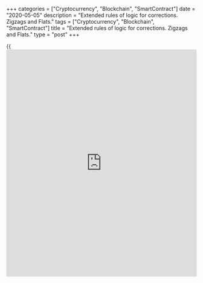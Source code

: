 +++
categories = ["Cryptocurrency", "Blockchain", "SmartContract"]
date = "2020-05-05"
description = "Extended rules of logic for corrections. Zigzags and Flats."
tags = ["Cryptocurrency", "Blockchain", "SmartContract"]
title = "Extended rules of logic for corrections. Zigzags and Flats."
type = "post"
+++

{{<iframe id="large-banner" src="https://www.bounty.group/#slide=22.0" width="100%" height="600" scrolling="no" style="border: 0px solid rgb(216, 221, 230); border-radius: 3px;">}}

May 5, 2020

May 5, 2020

NeoWave. Part 16. Extended rules of logic for Zigzags and Flat
correctionsMikhail Hypov

## I will cover the extended rules of logic to analyze zigzags and flat
corrections, according to NeoWave theory by Glenn Neely

Dear friends!

In the [previous training article][1], I covered basic and advanced
rules of logic to analyze triangle patterns.

If you are not familiar with the NeoWave theory, I suggest you should
read the all the articles in the NeoWave series, based on Glenn Neely’s
book Mastering Elliott Wave, starting from the first one:

[Neo Wave theory. Part 1. Rules for creating charts][2].

[Neo Wave theory. Part 2. Basic information on Polywaves and Structure
Labels. ][3]

[NeoWave. Part 3. Retracement Rule 1.][4]

[NeoWave theory. Part 4. Retracement Rule 2.][5]

[NeoWave theory. Part 5. Retracement Rule 3.][6]

[NeoWave. Part 6. Retracement rule 4. Conditions “a” and “b”][7].

[NeoWave. Part 7. Retracement rule 4. Conditions “c”, “d” and “e”][8].

[NeoWave. Part 8. Retracement rule 5. Conditions “a” and “b”][9].

[NeoWave. Part 9. Retracement rule 5. Retracement rule 6, condition
“a”][10].

[NeoWave. Part 10. Retracement Rule 6. Conditions “b”, “c”, and
“d”][11].

[NeoWave. Part 11. Retracement rule 7.][12]

[NeoWave. Part 12. Impulsions and the rules to analyze impulse wave
patterns. ][13]

[NeoWave. Part 13. Corrections. Rules to identify a correction.][14]

[NeoWave. Part 14. Triangles. Rules to identify triangles.][15]

[NeoWave. Part 15. Basic and advanced rules of logic to analyze
triangles ][1]

All the material in this article is based on my own cryptocurrency
trading experience and Glenn Neely’s book Mastering Elliott Wave.

I covered basic rules to analyze the zigzags and flats in [Part 13 of
the NeoWave series][14]. In this article, I will explain the extended
rules of logic to analyze corrections, namely, zigzags and flats.

### Extended rules of logic applied to a Zigzag pattern

Remember, a group of waves is a zigzag pattern when its C-wave is
between 61.8% and 161.8% of the A-wave. Let us study three extended
rules.

### Wave C is the longest

This type of Zigzag has the weakest implications of all if it is moving
down, and the strongest if it is moving up. It is not likely to be
completely retraced unless the Zigzag completes a corrective phase or
the next wave (of the same degree) is more complex and time-consuming.

### Wave C is equal to wave

Anything could happen after this pattern. This zigzag may or may not be
completely retraced.

### Wave C is shorter than wave A

This pattern is almost always completely retraced unless it is followed
by an x-wave.

![LiteForex: Extended rules of logic for corrections. Zigzags and
Flats.][16]

Let us see how the extended rules of logic work on the example of a
zigzag pattern. In our case, it is clear that wave C is shorter than
wave A. Therefore, it should be completely retraced unless it is an
x-wave. In fact, the beginning of the pattern (blue horizontal line) is
reached by the next wave, whose end is marked by the pink horizontal
line.

### Elongated zigzag

This pattern most often occurs in terminal impulse patterns and
triangles. Remember, the impulse is terminal when waves 2 and 4 share
some of the same price territories. It could rarely occur as any segment
of a contracting triangle (except the E-wave) or any leg of an expanding
triangle (except the A-wave). It shouldn’t be completely retraced by the
next wave of the same degree.

![LiteForex: Extended rules of logic for corrections. Zigzags and
Flats.][17]



The chart displays an elongated zigzag. Its beginning is marked by the
horizontal pink line. The next wave (the blue horizontal line) doesn’t
reach the beginning of the zigzag (so, it is not fully retraced).

### Double zigzag

This pattern is composed of two successive zigzag connected by the
x-wave. If this pattern is completely retraced, it is most likely the
last segment of the 5th extension terminal. In other cases, the pattern
is not retraced.

![LiteForex: Extended rules of logic for corrections. Zigzags and
Flats.][18]

The above chart displays a double zigzag. The next wave (the blue
horizontal line) finishes much earlier than the beginning of the pattern
( pink horizontal line). Therefore, this zigzag is not a 5th extension
terminal.

### Triple zigzag

A triple zigzag (the pattern composed of three successive zigzags
connected with the linking z-waves). Remember, x-waves are linking waves
that join simple corrective patterns in more complex formations). A
triple zigzag is usually the longest segment of a terminal or a
triangle. Triple zigzags feature the following regularities.

  * If its movement is downward, it implies the market is currently very weak. If its movement is upward, the market is currently strong.
  * When a triple zigzag is a part of a Terminal pattern, it should definitely be the extended segment.
  * If it is a part of a triangle, it is the largest segment of the triangle.
  * If it is a part of a flat or contracting triangle, a triple zigzag can never ****be completely retraced by the pattern which immediately follows.

![LiteForex: Extended rules of logic for corrections. Zigzags and
Flats.][19]

As a triple zigzag is extremely rare on the [bitcoin](https://www.letsplayfx.com/blog/forex-for-bitcoin/) chart, I depicted a
triple triangle schematically on the chart. As you see that this pattern
is composed of three successive zigzags connected with the x-waves. The
blue horizontal line marks the final point of the wave immediately after
the zigzag, the pink line marks the beginning of the triple zigzag. As
the end of the next wave doesn’t reach the beginning of the zigzag (i.e.
it is not completely retraced) we can presume that it is a part of a
flat or a contracting triangle.

### Extended rules of logic to analyze a flat pattern

Remember, I covered the advanced rules of logic for flats in detail in
[Part 13][14] of the NeoWave theory. I will now cover the extended rules
to analyze flat corrections.

### B-failure

A B-failure is the most neutral __pattern existing under the WaveTheory.
Nothing, in particular, can be expected following this pattern since
virtually anything is possible.

![LiteForex: Extended rules of logic for corrections. Zigzags and
Flats.][20]

The above chart displays a B-failure flat pattern, as the B wave is a
little less than 61.8% of wave A.

![LiteForex: Extended rules of logic for corrections. Zigzags and
Flats.][21]

The C-wave is about 100% of the weak B-wave. So, there is a B-failure
and we can’t expect anything special after this wave.

### Common

This is also quite a neutral pattern and doesn’t imply any particular
future market action. However, it is more definitely more powerful than
a Zigzag.

![LiteForex: Extended rules of logic for corrections. Zigzags and
Flats.][22]

The above chart displays a common flat with a normal wave B, as it is a
little more than 81% of wave A.![LiteForex: Extended rules of logic for
corrections. Zigzags and Flats.][23]

Wave C is between 100% and 138.2% of normal wave B. Therefore, there is
a common flat. It doesn’t imply any particular following market action.

### Irregular

This pattern is quite rare and abnormal. It creates a state of self-
contradiction. Namely, when the B-wave of a pattern exceeds the
beginning of wave A, it demonstrates the power of the trend of one
higher degree. When the C-wave turns around and exceeds the end of wave
B, it nullifies the power exhibited by the B-wave creating an illogical
condition. Such market behavior is usually observed in Terminal impulses
or triangles, not in flats. That is why it is called irregular.

![LiteForex: Extended rules of logic for corrections. Zigzags and
Flats.][24]

The above chart schematically displays a flat correction. Wave B is a
little more than 101% of wave A.

![LiteForex: Extended rules of logic for corrections. Zigzags and
Flats.][25]

Wave C is between 100% and 161.8% of wave A, it also exceeds the
beginning of wave B. Therefore, it is an irregular flat. According to
the extended rules fo logic, it is likely to be a part of a larger
impulse pattern or a triangle.

### Elongated flat

This is one of the most deceiving patterns in the NeoWave theory. This
pattern occurs almost always in triangles. It occasionally can be found
in terminal impulse patterns. When it is a part of a triangle, it is
almost always the entire segment of the triangle. In rare instances, it
will occur as a smaller segment of a complex correction which is the
entire leg of a triangle.

![LiteForex: Extended rules of logic for corrections. Zigzags and
Flats.][26]

The above chart schematically depicts a flat correction. The B-wave is a
little more than 101% of wave A.

![LiteForex: Extended rules of logic for corrections. Zigzags and
Flats.][27]

Wave C is more than 161.8% of wave A, it also exceeds the beginning of
the B-wave. Therefore, it is an elongated flat. According to the
extended rules of logic, it is likely to be a segment of a triangle. In
rare instances, it can be a part of a terminal impulse.

### Double flat

These are not very common patterns. The pattern to follow may completely
retrace the double flat unless the double flat finishes with a severe
C-wave failure, or it concludes a larger formation, such as any
variation of a terminal impulse. The move following a double flat is
usually quite fast and intensive.

![LiteForex: Extended rules of logic for corrections. Zigzags and
Flats.][28]

The above chart presents a double flat that is composed of two flats
with an x-wave between them. The second formation on the left is not a
severe C-failure. So, the wave following the double flat (the end of
this wave is marked by the horizontal blue line) exceeds the beginning
of the flat correction (the horizontal pink line).

### Triple Flat

Triple flat. These are very rare pattern, so I will hardly find a
practical example of a triple flat on the [bitcoin](https://www.letsplayfx.com/blog/forex-for-bitcoin/) chart. However, it is
important to know that the pattern which follows a triple flat will
completely retrace it only if the triple flat is the last leg of a fifth
extension terminal. In this case, the retracement pattern will be on one
larger degree than the triple flat.

Remember that Elliott waves vary in degree, and each wave of a larger
degree is composed of smaller waves. I have many times described the
wave degrees in the educational articles devoted to the wave theories
developed by Prechter and Williams. If you are not yet familiar with
wave degrees and wave cycles, you can learn about them in [this
article][29].

![LiteForex: Extended rules of logic for corrections. Zigzags and
Flats.][30]

The chart displays a triple flat that is three successive flats
connected with x-waves. As it is featured by most such patterns, the
wave following the triple flat (its end is marked by the horizontal blue
line) doesn’t reach the beginning of the triple pattern (the horizontal
pink line), i.e. the triple flat is not completely retraced.

### C-failure

This pattern must be completely retraced by the following market move of
the same degree. If the C-failure completes the corrective phase, the
following impulse wave should be larger than the previous impulse wave
which is moving in the same direction and is of the same degree. If the
C-failure is not the end of the larger correction, the wave to follow is
likely to be the X-wave of a double three running correction, or, in
rare instances, it is the B-wave of a running correction.

![LiteForex: Extended rules of logic for corrections. Zigzags and
Flats.][31]

The above chart displays a C-failure (as the C-wave is smaller than the
A-wave). The C-failure is followed by the wave that, according to the
extended rules of logic, reaches the beginning of the C-failure (the
horizontal pink line) and finishes quite higher than it (the horizontal
blue line).

![LiteForex: Extended rules of logic for corrections. Zigzags and
Flats.][32]

As this pattern completes a corrective phase, the following impulse wave
should be larger than the previous impulse pattern. This is really so,
as you see from the above chart. I marked the corrective phases with the
blue lines and the impulses – with the yellow lines.

### Irregular failure

This pattern must be completely retraced the following wave. This is
usually the second wave of a trending pattern, which is followed by an
extended third pattern, which is most often 161.8% of the previous
impulse wave.

The next patterns will indicate the power of the countertrend, which is
moving in the opposite direction that they conclude.

![LiteForex: Extended rules of logic for corrections. Zigzags and
Flats.][33]

A flat correction is schematically drawn in the above chart. As the
C-wave is within the channel drawn along with the high and the low of
the A-wave, this correction is an irregular failure. According to the
extended rules of logic, the wave, following the irregular failure,
should completely retrace the pattern. In our example, it not only
retraces the irregular flat but even exceeds it.

That is all so far. In the next educational post, I will finish covering
the extended rules of logic for wave patterns under the NeoWave. I will
describe the exceptions to the rules, and the peculiarities of the wave
labels in the NeoWave theory.

* * *

Take care of yourself and your money!

Subscribe and be the first to read the most up-to-date materials!

I wish you good luck and good profits!

* * *

P.S. Did you like my article? Share it in social networks: it will be
the best “thank you" :)

Ask me questions and comment below. I’ll be glad to answer your
questions and give necessary explanations.

 **Useful links:**

  * I recommend trying to trade with a reliable broker [here][34]. The system allows you to trade by yourself or copy successful traders from all across the globe.
  * Use my promo-code BLOG for getting deposit bonus 50% on LiteForex platform. Just enter this code in the appropriate field while [depositing][35] your trading account.
  * Telegram channel with high-quality analytics, Forex reviews, training articles, and other useful things for traders <t.me/liteforex>



## Price chart of BTCUSD in real time mode

![NeoWave. Part 16. Extended rules of logic for Zigzags and Flat
corrections][36]

The content of this article reflects the author’s opinion and does not
necessarily reflect the official position of LiteForex. The material
published on this page is provided for informational purposes only and
should not be considered as the provision of investment advice for the
purposes of Directive 2004/39/EC.

Rate this article:

{{value}}

( {{count}} {{title}} )

   1. www.liteforex.com/blog/for-professionals/neowave-part-15-basic-and-advanced-rules-of-logic-to-analyze-triangles/
   2. www.liteforex.com/blog/for-professionals/neo-wave-theory-part-1-rules-of-creating-charts/
   3. www.liteforex.com/blog/for-professionals/neo-wave-theory-part-2-basic-information-on-polywaves-and-structure-labels/
   4. www.liteforex.com/blog/for-professionals/neowave-part-3-retracement-rule-1/
   5. www.liteforex.com/blog/for-professionals/neowave-theory-part-4-retracement-rule-2/
   6. www.liteforex.com/blog/for-professionals/neowave-part-5-retracement-rule-3/
   7. www.liteforex.com/blog/for-professionals/neowave-part-6-retracement-rule-4-conditions-a-and-b/
   8. www.liteforex.com/blog/for-professionals/neowave-part-7-retracement-rule-4-conditions-c-d-and-e/
   9. www.liteforex.com/blog/for-professionals/neowave-part-8-retracement-rule-5-conditions-a-and-b/
   10. www.liteforex.com/blog/for-professionals/neowave-part-9-retracement-rule-5-conditions-a-and-b-retracement-rule-6-condition-a/
   11. www.liteforex.com/blog/for-professionals/neowave-part-10-retracement-rule-6-conditions-b-c-and-d/
   12. www.liteforex.com/blog/for-professionals/neowave-part-11-retracement-rule-7/
   13. www.liteforex.com/blog/for-professionals/neowave-part-12-impulsions-and-the-rules-to-analyze-impulse-wave-patterns/
   14. www.liteforex.com/blog/for-professionals/neowave-part-13-corrections-rules-to-identify-a-correction/
   15. www.liteforex.com/blog/for-professionals/neowave-part-14-corrections-triangles-rules-to-identify-triangles/
   16. cdn.liteforex.com/cache/uploads/blog_post/cryptocyrrency/hyipov/2020.05.03/BTCUSD_hypov_1.jpg?w=30&s=fb7d60fbc4ce77637c04ae18a0be660e
   17. cdn.liteforex.com/cache/uploads/blog_post/cryptocyrrency/hyipov/2020.05.03/BTCUSD_hypov_2.jpg?w=30&s=02410835eb30a36295192cd91acebae6
   18. cdn.liteforex.com/cache/uploads/blog_post/cryptocyrrency/hyipov/2020.05.03/BTCUSD_hypov_3.jpg?w=30&s=775d200cb4158e1af2733c36034981cc
   19. cdn.liteforex.com/cache/uploads/blog_post/cryptocyrrency/hyipov/2020.05.03/BTCUSD_hypov_4.jpg?w=30&s=b499e964c2746f7a1962cebbacc0bd4d
   20. cdn.liteforex.com/cache/uploads/blog_post/cryptocyrrency/hyipov/2020.05.03/BTCUSD_hypov_5.jpg?w=30&s=f66b7c78366cf82da5d7d9e8ec568120
   21. cdn.liteforex.com/cache/uploads/blog_post/cryptocyrrency/hyipov/2020.05.03/BTCUSD_hypov_6.jpg?w=30&s=a0052ff9afa743ec5171688abab86523
   22. cdn.liteforex.com/cache/uploads/blog_post/cryptocyrrency/hyipov/2020.05.03/BTCUSD_hypov_7.jpg?w=30&s=751d44aaf1898ead1d9d8d2fcdba9fec
   23. cdn.liteforex.com/cache/uploads/blog_post/cryptocyrrency/hyipov/2020.05.03/BTCUSD_hypov_8.jpg?w=30&s=e3c65c136cdad81746798280bc4dd90c
   24. cdn.liteforex.com/cache/uploads/blog_post/cryptocyrrency/hyipov/2020.05.03/BTCUSD_hypov_9.jpg?w=30&s=725041b56df00cae7d894782a13a2c64
   25. cdn.liteforex.com/cache/uploads/blog_post/cryptocyrrency/hyipov/2020.05.03/BTCUSD_hypov_10.jpg?w=30&s=865e767ee2a2d5ee952fa32c12dd88c6
   26. cdn.liteforex.com/cache/uploads/blog_post/cryptocyrrency/hyipov/2020.05.03/BTCUSD_hypov_11.jpg?w=30&s=0367958b4a578152d3bb8e39c7adbad9
   27. cdn.liteforex.com/cache/uploads/blog_post/cryptocyrrency/hyipov/2020.05.03/BTCUSD_hypov_12.jpg?w=30&s=7dc8225ec57a97a28d9727bb8542e7b7
   28. cdn.liteforex.com/cache/uploads/blog_post/cryptocyrrency/hyipov/2020.05.03/BTCUSD_hypov_13.jpg?w=30&s=5d8f4663d821facbf03c97775a76ebfb
   29. www.liteforex.com/blog/for-professionals/market-wave-theory-by-robert-prechter-part-2-wave-degrees-and-more-guidelines-of-wave-alternation/
   30. cdn.liteforex.com/cache/uploads/blog_post/cryptocyrrency/hyipov/2020.05.03/BTCUSD_hypov_14.jpg?w=30&s=2146032177ec83f05e4bbf6715e6408a
   31. cdn.liteforex.com/cache/uploads/blog_post/cryptocyrrency/hyipov/2020.05.03/BTCUSD_hypov_15.jpg?w=30&s=fcdca086ddadc9b7dd170ddb0a48a5de
   32. cdn.liteforex.com/cache/uploads/blog_post/cryptocyrrency/hyipov/2020.05.03/BTCUSD_hypov_16.jpg?w=30&s=f98bf931d838fa358fb68d1350ceb658
   33. cdn.liteforex.com/cache/uploads/blog_post/cryptocyrrency/hyipov/2020.05.03/BTCUSD_hypov_17.jpg?w=30&s=066cc1af6c7e638403ee99740dd40b5c
   34. my.liteforex.com/?category=for-professionals&slug=neowave-part-16-extended-rules-of-logic-for-zigzags-and-flat-corrections&openPopup=%2Fregistration%2Fpopup&utm_source=blog&utm_medium=article&utm_campaign=bonus
   35. my.liteforex.com/deposit/?category=for-professionals&slug=neowave-part-16-extended-rules-of-logic-for-zigzags-and-flat-corrections&promo_code=BLOG&utm_source=blog&utm_medium=article&utm_campaign=bonus
   36. cdn.liteforex.com/cache/uploads/blog_post/cryptocyrrency/hyipov/2020.05.03/BTCUSD_hypov_logo.jpg?q=75&w=1000&s=b355e1442966f779ef634022b3d0d273